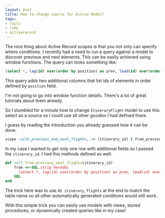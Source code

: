 ```yaml
---
layout: post
title: How to change source for Active Model?
tags:
- rails
- ruby
- activerecord
---
```

The nice thing about Active Record scopes is that you not only can specify where conditions. I recently had a need to run a query against a model to discover previous and next elements. This can be easily achieved using window functions. The query can looks something like:

```sql
(select *, lag(id) over(order by position) as prev, lead(id) over(order by position) as next from itinerary_flights;
```

This query adds two additional columns that list ids of elements in order defined by `position` field.

I'm not going to go into window function details. There's a lot of great tutorials about them already.

So I stumbled for a minute how to change `ItineraryFlight` model to use this select as a source so I could use all other goodies I had defined there.

I guess by reading the introduction you already guessed how it can be done.

```ruby
scope :with_previous_and_next_flights, -> (itinerary_id) { from_previous_next_flights(itinerary_id) }
```

In my case I wanted to get only one row with additional fields so I passed the `itinerary_id`. I had this methods defined as well:

```ruby
def self.from_previous_next_flights(itinerary_id)
    from <<-SQL.strip_heredoc
      (select *, lag(id) over(order by position) as prev, lead(id) over(order by position) as next from itinerary_flights where itinerary_id=#{itinerary_id.to_i}) AS itinerary_flights
    SQL
end
```

The trick here was to use `AS itinerary_flights` at the end to match the table name so all other automatically generated conditions would still work.

With this simple trick you can easily use models with views, stored procedures, or dynamically created queries like in my case!